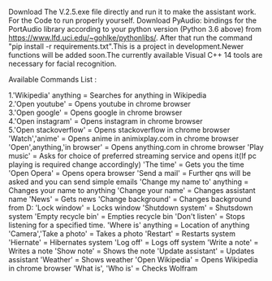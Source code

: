 Download The V.2.5.exe file directly and run it to make the assistant work. For the Code to run properly yourself. Download PyAudio: bindings for the PortAudio library according to your python version (Python 3.6 above) from https://www.lfd.uci.edu/~gohlke/pythonlibs/. After that run the command "pip install -r requirements.txt".This is a project in development.Newer functions will be added soon.The currently available Visual C++ 14 tools are necessary for facial recognition.

Available Commands List :

1.'Wikipedia' anything = Searches for anything in Wikipedia\
2.'Open youtube' = Opens youtube in chrome browser\
3.'Open google' = Opens google in chrome browser\
4.'Open instagram' = Opens instagram in chrome browser\
5.'Open stackoverflow' = Opens stackoverflow in chrome browser
'Watch','anime' = Opens anime in animixplay.com in chrome browser
'Open',anything,'in browser' = Opens anything.com in chrome browser
'Play music' = Asks for choice of preferred streaming service and opens it(If pc playing is required change accordingly)
'The time' = Gets you the time
'Open Opera' = Opens opera browser
'Send a mail' = Further qns will be asked and you can send simple emails
'Change my name to' anything = Changes your name to anything
'Change your name' = Changes assistant name
'News' = Gets news
'Change background' = Changes background from D:
'Lock window' = Locks window
'Shutdown system' = Shutsdown system
'Empty recycle bin' = Empties recycle bin
'Don't listen' = Stops listening for a specified time.
'Where is' anything = Location of anything
'Camera','Take a photo' = Takes a photo
'Restart' = Restarts system
'Hiernate' = Hibernates system
'Log off' = Logs off system
'Write a note' = Writes a note
'Show note' = Shows the note
'Update assistant' = Updates assistant
'Weather' = Shows weather
'Open Wikipedia' = Opens Wikipedia in chrome browser
'What is', 'Who is' = Checks Wolfram